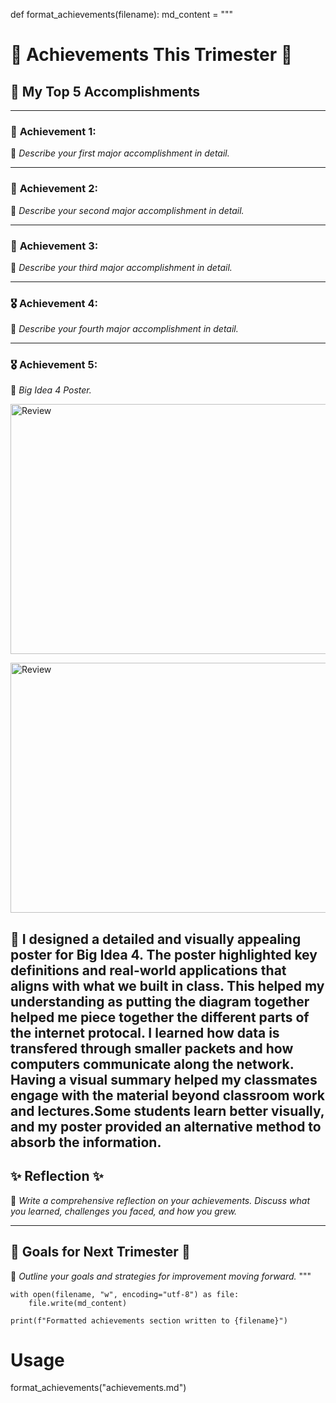 def format_achievements(filename):
    md_content = """
# 🌟 **Achievements This Trimester** 🌟

## 🎯 **My Top 5 Accomplishments**

---

### 🥇 **Achievement 1:**
📌 *Describe your first major accomplishment in detail.*

---

### 🥈 **Achievement 2:**
📌 *Describe your second major accomplishment in detail.*

---

### 🥉 **Achievement 3:**
📌 *Describe your third major accomplishment in detail.*

---

### 🎖️ **Achievement 4:**
📌 *Describe your fourth major accomplishment in detail.*

---

### 🎖️ **Achievement 5:**
📌 *Big Idea 4 Poster.*

<img src="{{site.baseurl}}/images/terms.png" alt="Review"
    width="1000"
    height="400" />  

<img src="{{site.baseurl}}/images/terms.png" alt="Review"
    width="1000"
    height="400" />  

📌 I designed a detailed and visually appealing poster for Big Idea 4. The poster highlighted key definitions and real-world applications that aligns with what we built in class. This helped my understanding as putting the diagram together helped me piece together the different parts of the internet protocal. I learned how data is transfered through smaller packets and how computers communicate along the network. Having a visual summary helped my classmates engage with the material beyond classroom work and lectures.Some students learn better visually, and my poster provided an alternative method to absorb the information. 
---

## ✨ **Reflection** ✨
📌 *Write a comprehensive reflection on your achievements. Discuss what you learned, challenges you faced, and how you grew.*

---

## 🚀 **Goals for Next Trimester** 🚀
📌 *Outline your goals and strategies for improvement moving forward.*
"""
    
    with open(filename, "w", encoding="utf-8") as file:
        file.write(md_content)
    
    print(f"Formatted achievements section written to {filename}")

# Usage
format_achievements("achievements.md")
